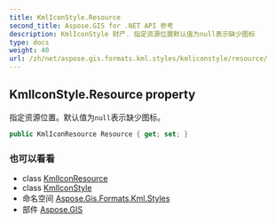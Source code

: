 ```yaml
---
title: KmlIconStyle.Resource
second_title: Aspose.GIS for .NET API 参考
description: KmlIconStyle 财产. 指定资源位置默认值为null表示缺少图标
type: docs
weight: 40
url: /zh/net/aspose.gis.formats.kml.styles/kmliconstyle/resource/
---
```

## KmlIconStyle.Resource property

指定资源位置。默认值为`null`表示缺少图标。

```csharp
public KmlIconResource Resource { get; set; }
```

### 也可以看看

* class [KmlIconResource](../../kmliconresource/)
* class [KmlIconStyle](../)
* 命名空间 [Aspose.Gis.Formats.Kml.Styles](../../kmliconstyle/)
* 部件 [Aspose.GIS](../../../)


